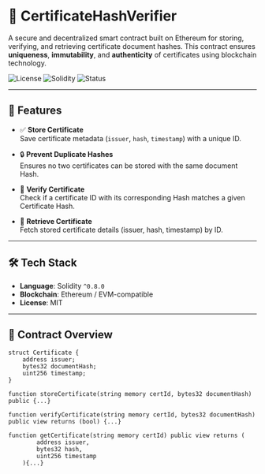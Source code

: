 # 📜 CertificateHashVerifier

A secure and decentralized smart contract built on Ethereum for storing, verifying, and retrieving certificate document hashes. This contract ensures **uniqueness**, **immutability**, and **authenticity** of certificates using blockchain technology.

![License](https://img.shields.io/badge/License-MIT-green.svg)
![Solidity](https://img.shields.io/badge/Solidity-^0.8.0-blue.svg)
![Status](https://img.shields.io/badge/Smart%20Contract-Ready-success)

---

## 🚀 Features

- ✅ **Store Certificate**  
  Save certificate metadata (`issuer`, `hash`, `timestamp`) with a unique ID.

- 🔒 **Prevent Duplicate Hashes**  
  Ensures no two certificates can be stored with the same document Hash.

- 🔎 **Verify Certificate**  
  Check if a certificate ID with its corresponding Hash matches a given Certificate Hash.

- 📂 **Retrieve Certificate**  
  Fetch stored certificate details (issuer, hash, timestamp) by ID.

---

## 🛠️ Tech Stack

- **Language**: Solidity `^0.8.0`
- **Blockchain**: Ethereum / EVM-compatible
- **License**: MIT

---

## 📘 Contract Overview

```solidity
struct Certificate {
    address issuer;
    bytes32 documentHash;
    uint256 timestamp;
}

function storeCertificate(string memory certId, bytes32 documentHash) public {...}

function verifyCertificate(string memory certId, bytes32 documentHash) public view returns (bool) {...}

function getCertificate(string memory certId) public view returns (
        address issuer,
        bytes32 hash,
        uint256 timestamp
    ){...}
